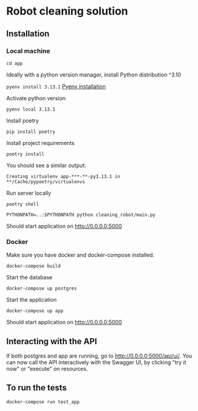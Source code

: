 # Robot cleaning solution

## Installation

### Local machine

`cd app`

Ideally with a python version manager, install Python distribution ^3.10

`pyenv install 3.13.1` [Pyenv installation](https://github.com/pyenv/pyenv#installation)

Activate python version

`pyenv local 3.13.1`

Install poetry

`pip install poetry`

Install project requirements

`poetry install`

You should see a similar output:

`Creating virtualenv app-***-**-py3.13.1 in **/Cache/pypoetry/virtualenvs`

Run server locally

`poetry shell`

`PYTHONPATH=..:$PYTHONPATH python cleaning_robot/main.py`

Should start application on http://0.0.0.0:5000

### Docker

Make sure you have docker and docker-compose installed.

`docker-compose build`

Start the database

`docker-compose up postgres`

Start the application

`docker-compose up app`

Should start application on http://0.0.0.0:5000

## Interacting with the API

If both postgres and app are running, go to http://0.0.0.0:5000/api/ui/.
You can now call the API interactively with the Swagger UI, by clicking "try it now" or "execute" on resources.

## To run the tests
`docker-compose run test_app`
